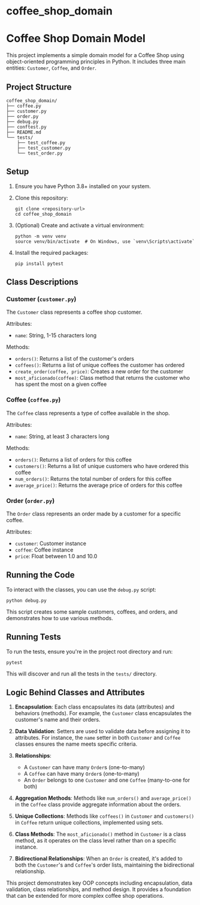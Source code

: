 # coffee_shop_domain
# Coffee Shop Domain Model

This project implements a simple domain model for a Coffee Shop using object-oriented programming principles in Python. It includes three main entities: `Customer`, `Coffee`, and `Order`.

## Project Structure

```
coffee_shop_domain/
├── coffee.py
├── customer.py
├── order.py
├── debug.py
├── conftest.py
├── README.md
└── tests/
    ├── test_coffee.py
    ├── test_customer.py
    └── test_order.py
```

## Setup

1. Ensure you have Python 3.8+ installed on your system.

2. Clone this repository:
   ```
   git clone <repository-url>
   cd coffee_shop_domain
   ```

3. (Optional) Create and activate a virtual environment:
   ```
   python -m venv venv
   source venv/bin/activate  # On Windows, use `venv\Scripts\activate`
   ```

4. Install the required packages:
   ```
   pip install pytest
   ```

## Class Descriptions

### Customer (`customer.py`)

The `Customer` class represents a coffee shop customer.

Attributes:
- `name`: String, 1-15 characters long

Methods:
- `orders()`: Returns a list of the customer's orders
- `coffees()`: Returns a list of unique coffees the customer has ordered
- `create_order(coffee, price)`: Creates a new order for the customer
- `most_aficionado(coffee)`: Class method that returns the customer who has spent the most on a given coffee

### Coffee (`coffee.py`)

The `Coffee` class represents a type of coffee available in the shop.

Attributes:
- `name`: String, at least 3 characters long

Methods:
- `orders()`: Returns a list of orders for this coffee
- `customers()`: Returns a list of unique customers who have ordered this coffee
- `num_orders()`: Returns the total number of orders for this coffee
- `average_price()`: Returns the average price of orders for this coffee

### Order (`order.py`)

The `Order` class represents an order made by a customer for a specific coffee.

Attributes:
- `customer`: Customer instance
- `coffee`: Coffee instance
- `price`: Float between 1.0 and 10.0

## Running the Code

To interact with the classes, you can use the `debug.py` script:

```
python debug.py
```

This script creates some sample customers, coffees, and orders, and demonstrates how to use various methods.

## Running Tests

To run the tests, ensure you're in the project root directory and run:

```
pytest
```

This will discover and run all the tests in the `tests/` directory.

## Logic Behind Classes and Attributes

1. **Encapsulation**: Each class encapsulates its data (attributes) and behaviors (methods). For example, the `Customer` class encapsulates the customer's name and their orders.

2. **Data Validation**: Setters are used to validate data before assigning it to attributes. For instance, the `name` setter in both `Customer` and `Coffee` classes ensures the name meets specific criteria.

3. **Relationships**:
   - A `Customer` can have many `Order`s (one-to-many)
   - A `Coffee` can have many `Order`s (one-to-many)
   - An `Order` belongs to one `Customer` and one `Coffee` (many-to-one for both)

4. **Aggregation Methods**: Methods like `num_orders()` and `average_price()` in the `Coffee` class provide aggregate information about the orders.

5. **Unique Collections**: Methods like `coffees()` in `Customer` and `customers()` in `Coffee` return unique collections, implemented using sets.

6. **Class Methods**: The `most_aficionado()` method in `Customer` is a class method, as it operates on the class level rather than on a specific instance.

7. **Bidirectional Relationships**: When an `Order` is created, it's added to both the `Customer`'s and `Coffee`'s order lists, maintaining the bidirectional relationship.

This project demonstrates key OOP concepts including encapsulation, data validation, class relationships, and method design. It provides a foundation that can be extended for more complex coffee shop operations.